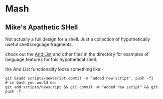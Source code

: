 
# Mash

## Mike's Apathetic SHell

Not actually a full design for a shell. Just a collection of 
hypothetically useful shell language fragments.

check out the [And List](Mash/add_list.md) and other files in the 
directory for examples of language features for this hypothetical 
shell.


the And List functionality looks something like:

```Mash
git &{add scripts/newscript,commit -m "added new script", push -f}
# in bash you would do:
git add scripts/newscript && git commit -m "added new script" && git push -f
```
